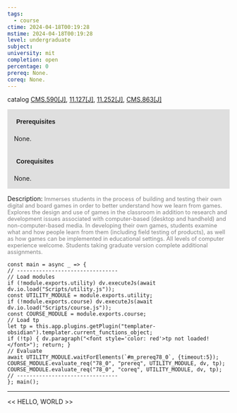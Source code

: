 ```yaml
---
tags:
  - course
ctime: 2024-04-18T00:19:28
mstime: 2024-04-18T00:19:28
level: undergraduate
subject: 
university: mit
completion: open
percentage: 0
prereq: None.
coreq: None.
---
```


catalog [CMS.590[J]](http://student.mit.edu/catalog/mCMSa.html#CMS.590), [11.127[J]](http://student.mit.edu/catalog/m11a.html#11.127), [11.252[J]](http://student.mit.edu/catalog/m11b.html#11.252), [CMS.863[J]](http://student.mit.edu/catalog/mCMSa.html#CMS.863)

<span style="display: block; padding: 15px; background-color: rgb(100, 100, 100, 0.2);"><font id="m_prereq78_0" style="display: block; font-family: Arial, sans-serif; font-weight: bold; padding: 5px">Prerequisites</font><br><span id="prereq78_0">None.</span></span>
<span style="display: block; padding: 15px; background-color: rgb(100, 100, 100, 0.2);"><font id="m_coreq78_0" style="display: block; font-family: Arial, sans-serif; font-weight: bold; padding: 5px">Corequisites</font><br><span id="coreq78_0">None.</span></span>

<font style="">Description:</font>
<font style="color: grey; font-size: 0.8rem;">Immerses students in the process of building and testing their own digital and board games in order to better understand how we learn from games. Explores the design and use of games in the classroom in addition to research and development issues associated with computer-based (desktop and handheld) and non-computer-based media. In developing their own games, students examine what and how people learn from them (including field testing of products), as well as how games can be implemented in educational settings. All levels of computer experience welcome. Students taking graduate version complete additional assignments.</font>

```dataviewjs
const main = async _ => {
// --------------------------------
// Load modules
if (!module.exports.utility) dv.executeJs(await dv.io.load("Scripts/utility.js"));
const UTILITY_MODULE = module.exports.utility;
if (!module.exports.course) dv.executeJs(await dv.io.load("Scripts/course.js"));
const COURSE_MODULE = module.exports.course;
// Load tp
let tp = this.app.plugins.getPlugin("templater-obsidian").templater.current_functions_object;
if (!tp) { dv.paragraph("<font style='color: red'>tp not loaded!</font>"); return; }
// Evaluate
await UTILITY_MODULE.waitForElements(`#m_prereq78_0`, {timeout:5});
COURSE_MODULE.evaluate_req("78_0", "prereq", UTILITY_MODULE, dv, tp);
COURSE_MODULE.evaluate_req("78_0", "coreq", UTILITY_MODULE, dv, tp);
// --------------------------------
}; main();
```

---

<< HELLO, WORLD >>
